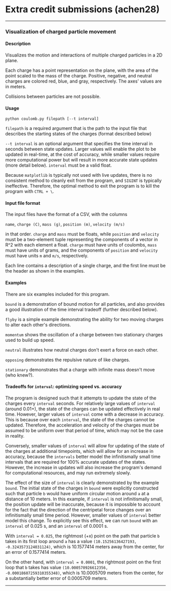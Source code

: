 # Extra credit submissions (achen28)

___

### Visualization of charged particle movement

#### Description

Visualizes the motion and interactions of multiple charged particles in a 2D plane.

Each charge has a point representation on the plane, with the area of the point scaled to the mass of the charge.  Positive, negative, and neutral charges are colored red, blue, and gray, respectively.  The axes' values are in meters.

Collisions between particles are not possible.

#### Usage

```
python coulomb.py filepath [--t interval]
```

`filepath` is a required argument that is the path to the input file that describes the starting states of the charges (format described below)

`--t interval` is an optional argument that specifies the time interval in seconds between state updates.  Larger values will enable the plot to be updated in real-time, at the cost of accuracy, while smaller values require more computational power but will result in more accurate state updates (more detail below).    `interval` must be a valid float.

Because `matplotlib` is typically not used with live updates, there is no consistent method to cleanly exit from the program, and `SIGINT` is typically ineffective.  Therefore, the optimal method to exit the program is to kill the program with `CTRL + \`.

#### Input file format

The input files have the format of a CSV, with the columns

`name`, `charge (C)`, `mass (g)`, `position (m)`, `velocity (m/s)`

in that order.  `charge` and `mass` must be floats, while `position` and `velocity` must be a two-element tuple representing the components of a vector in R^2 with each element a float.  `charge` must have units of coulombs, `mass` must have units of grams, and the components of `position` and `velocity` must have units `m` and `m/s`, respectively.

Each line contains a description of a single charge, and the first line must be the header as shown in the examples.

#### Examples

There are six examples included for this program.

`bound` is a demonstration of bound motion for all particles, and also provides a good illustration of the time interval tradeoff (further described below).

`flyby` is a simple example demonstrating the ability for two moving charges to alter each other's directions.

`momentum` shows the oscillation of a charge between two stationary charges used to build up speed.

`neutral` illustrates how neutral charges don't exert a force on each other.

`opposing` demonstrates the repulsive nature of like charges.

`stationary` demonstrates that a charge with infinite mass doesn't move (who knew?).

#### Tradeoffs for `interval`: optimizing speed vs. accuracy

The program is designed such that it attempts to update the state of the charges every `interval` seconds.  For relatively large values of `interval` (around 0.01+), the state of the charges can be updated effectively in real time.  However, larger values of `interval` come with a decrease in accuracy.  This is because over each `interval`, the state of the charges cannot be updated.  Therefore, the acceleration and velocity of the charges must be assumed to be uniform over that period of time, which may not be the case in reality.

Conversely, smaller values of `interval` will allow for updating of the state of the charges at additional timepoints, which will allow for an increase in accuracy, because the `intervals` better model the infinitismally small time intervals that are required for 100% accurate updates of the states.  However, the increase in updates will also increase the program's demand for computational resources, and may run extremely slowly.

The effect of the size of `interval` is clearly demonstrated by the example `bound`.  The initial state of the charges in `bound` were explicitly constructed such that particle `b` would have uniform circular motion around `a` at a distance of 10 meters.  In this example, if `interval` is not infinitismally small, the position update will be inaccurate, because it is impossible to account for the fact that the direction of the centripetal force changes over an infinitismally small time period.  However, smaller values of `interval` better model this change.  To explicitly see this effect, we can run `bound` with an `interval` of 0.025 s, and an `interval` of 0.0001 s.  

With `interval = 0.025`, the rightmost (+x) point on the path that particle `b` takes in its first loop around `a` has a value `(10.15256136427193, -0.3243573124031124)`, which is 10.1577414 meters away from the center, for an error of 0.1577414 meters.

On the other hand, with `interval = 0.0001`, the rightmost point on the first loop that `b` takes has value `(10.000570926612356, -0.00018607259310355348)`, which is 10.0005709 meters from the center, for a substantially better error of 0.0005709 meters.
___
